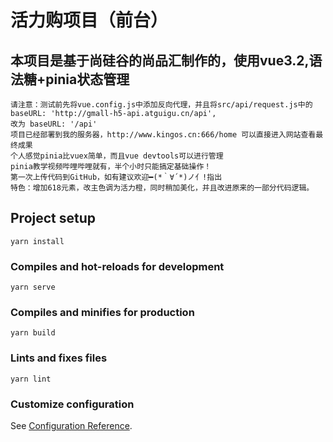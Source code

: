 # 活力购项目（前台）

## 本项目是基于尚硅谷的尚品汇制作的，使用vue3.2,语法糖+pinia状态管理
```
请注意：测试前先将vue.config.js中添加反向代理，并且将src/api/request.js中的 baseURL: 'http://gmall-h5-api.atguigu.cn/api',
改为 baseURL: '/api'
项目已经部署到我的服务器，http://www.kingos.cn:666/home 可以直接进入网站查看最终成果
个人感觉pinia比vuex简单，而且vue devtools可以进行管理
pinia教学视频哔哩哔哩就有，半个小时只能搞定基础操作！
第一次上传代码到GitHub，如有建议欢迎━(*｀∀´*)ノ亻!指出
特色：增加618元素，改主色调为活力橙，同时稍加美化，并且改进原来的一部分代码逻辑。
```

## Project setup
```
yarn install
```

### Compiles and hot-reloads for development
```
yarn serve
```

### Compiles and minifies for production
```
yarn build
```

### Lints and fixes files
```
yarn lint
```

### Customize configuration
See [Configuration Reference](https://cli.vuejs.org/config/).
